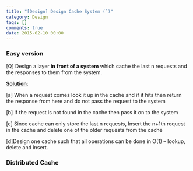 ```yaml
---
title: "[Design] Design Cache System (`)"
category: Design
tags: []
comments: true
date: 2015-02-10 00:00
---
```



### Easy version

[Q] Design a layer **in front of a system** which cache the last n requests and the responses to them from the system.

**[Solution](http://blog.csdn.net/hexinuaa/article/details/6630384)**:

[a] When a request comes look it up in the cache and if it hits then return the response from here and do not pass the request to the system

[b] If the request is not found in the cache then pass it on to the system

[c] Since cache can only store the last n requests, Insert the n+1th request in the cache and delete one of the older requests from the cache

[d]Design one cache such that all operations can be done in O(1) – lookup, delete and insert.

### Distributed Cache
